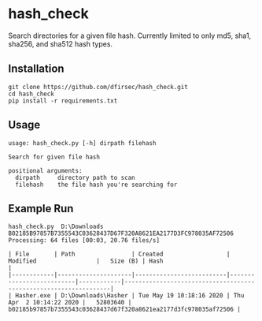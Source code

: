 # hash_check

Search directories for a given file hash.  Currently limited to only md5, sha1, sha256, and sha512 hash types.

## Installation

```text
git clone https://github.com/dfirsec/hash_check.git
cd hash_check
pip install -r requirements.txt
```

## Usage

```text
usage: hash_check.py [-h] dirpath filehash

Search for given file hash

positional arguments:
  dirpath     directory path to scan
  filehash    the file hash you're searching for
```

## Example Run

```text
hash_check.py  D:\Downloads B02185B97857B7355543C03628437D67F320A8621EA2177D3FC978035AF72506
Processing: 64 files [00:03, 20.76 files/s]

| File       | Path                | Created                  | Modified                 |   Size (B) | Hash                                                             |
|------------|---------------------|--------------------------|--------------------------|------------|------------------------------------------------------------------|
| Hasher.exe | D:\Downloads\Hasher | Tue May 19 10:18:16 2020 | Thu Apr  2 10:14:22 2020 |   52803640 | b02185b97857b7355543c03628437d67f320a8621ea2177d3fc978035af72506 |
```
